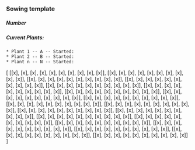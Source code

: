 ### Sowing template
##### Number


##### Current Plants:
    * Plant 1 -- A -- Started:
    * Plant 2 -- B -- Started:
    * Plant n -- N -- Started:



[
[[x], [x], [x], [x], [x], [x], [x], [x], [x], [x]],
[[x], [x], [x], [x], [x], [x], [x], [x], [x], [x]],
[[x], [x], [x], [x], [x], [x], [x], [x], [x], [x]],
[[x], [x], [x], [x], [x], [x], [x], [x], [x], [x]],
[[x], [x], [x], [x], [x], [x], [x], [x], [x], [x]],
[[x], [x], [x], [x], [x], [x], [x], [x], [x], [x]],
[[x], [x], [x], [x], [x], [x], [x], [x], [x], [x]],
[[x], [x], [x], [x], [x], [x], [x], [x], [x], [x]],
[[x], [x], [x], [x], [x], [x], [x], [x], [x], [x]],
[[x], [x], [x], [x], [x], [x], [x], [x], [x], [x]],
[[x], [x], [x], [x], [x], [x], [x], [x], [x], [x]],
[[x], [x], [x], [x], [x], [x], [x], [x], [x], [x]],
[[x], [x], [x], [x], [x], [x], [x], [x], [x], [x]],
[[x], [x], [x], [x], [x], [x], [x], [x], [x], [x]],
[[x], [x], [x], [x], [x], [x], [x], [x], [x], [x]],
[[x], [x], [x], [x], [x], [x], [x], [x], [x], [x]],
[[x], [x], [x], [x], [x], [x], [x], [x], [x], [x]],
[[x], [x], [x], [x], [x], [x], [x], [x], [x], [x]],
[[x], [x], [x], [x], [x], [x], [x], [x], [x], [x]],
[[x], [x], [x], [x], [x], [x], [x], [x], [x], [x]]
]
